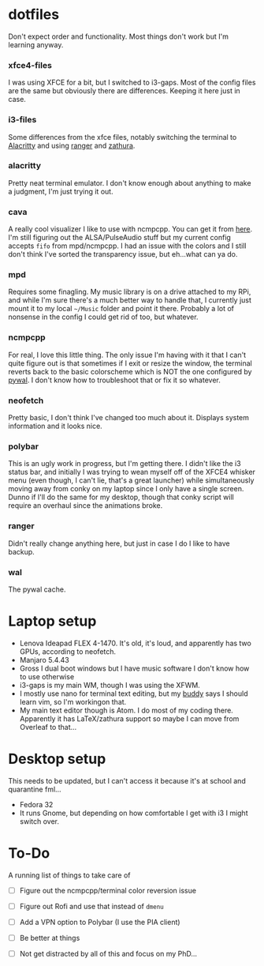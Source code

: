 # dotfiles

Don't expect order and functionality. Most things don't work but I'm learning anyway.

### xfce4-files
I was using XFCE for a bit, but I switched to i3-gaps. Most of the config files are the same but obviously there are differences. Keeping it here just in case.

### i3-files
Some differences from the xfce files, notably switching the terminal to [Alacritty](https://github.com/alacritty/alacritty) and using [ranger](https://github.com/ranger/ranger) and [zathura](https://aur.archlinux.org/packages/zathura-git/).

### alacritty 
Pretty neat terminal emulator. I don't know enough about anything to make a judgment, I'm just trying it out. 

### cava
A really cool visualizer I like to use with ncmpcpp. You can get it from [here](https://github.com/karlstav/cava). I'm still figuring out the ALSA/PulseAudio stuff but my current config accepts `fifo` from mpd/ncmpcpp. I had an issue with the colors and I still don't think I've sorted the transparency issue, but eh...what can ya do.

### mpd
Requires some finagling. My music library is on a drive attached to my RPi, and while I'm sure there's a much better way to handle that, I currently just mount it to my local `~/Music` folder and point it there. Probably a lot of nonsense in the config I could get rid of too, but whatever.

### ncmpcpp
For real, I love this little thing. The only issue I'm having with it that I can't quite figure out is that sometimes if I exit or resize the window, the terminal reverts back to the basic colorscheme which is NOT the one configured by [pywal](https://github.com/dylanaraps/pywal). I don't know how to troubleshoot that or fix it so whatever.

### neofetch
Pretty basic, I don't think I've changed too much about it. Displays system information and it looks nice.

### polybar
This is an ugly work in progress, but I'm getting there. I didn't like the i3 status bar, and initially I was trying to wean myself off of the XFCE4 whisker menu (even though, I can't lie, that's a great launcher) while simultaneously moving away from conky on my laptop since I only have a single screen. Dunno if I'll do the same for my desktop, though that conky script will require an overhaul since the animations broke.

### ranger
Didn't really change anything here, but just in case I do I like to have backup.

### wal
The pywal cache. 

# Laptop setup
- Lenova Ideapad FLEX 4-1470. It's old, it's loud, and apparently has two GPUs, according to neofetch. 
- Manjaro 5.4.43
- Gross I dual boot windows but I have music software I don't know how to use otherwise
- i3-gaps is my main WM, though I was using the XFWM. 
- I mostly use nano for terminal text editing, but my [buddy](https://github.com/d-huck) says I should learn vim, so I'm workingon that.
- My main text editor though is Atom. I do most of my coding there. Apparently it has LaTeX/zathura support so maybe I can move from Overleaf to that...

# Desktop setup
This needs to be updated, but I can't access it because it's at school and quarantine fml...
- Fedora 32
- It runs Gnome, but depending on how comfortable I get with i3 I might switch over.

# To-Do
A running list of things to take care of
- [ ] Figure out the ncmpcpp/terminal color reversion issue
- [ ] Figure out Rofi and use that instead of `dmenu` 
- [ ] Add a VPN option to Polybar (I use the PIA client)
- [ ] Be better at things
- [ ] Not get distracted by all of this and focus on my PhD...

